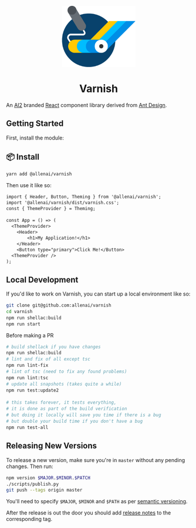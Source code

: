 <p align="center">
  <a href="https://varnish.allenai.org">
    <img src="./varnish.png" width="200" title="Varnish" alt="Varnish">
  </a>
</p>
<h1 align="center">Varnish</h1>

An [AI2](http://allenai.org) branded [React](https://reactjs.org/) component library derived from [Ant Design](https://ant.design/).

## Getting Started

First, install the module:

## 📦 Install

```bash
yarn add @allenai/varnish
```

Then use it like so:

```tsx
import { Header, Button, Theming } from '@allenai/varnish';
import '@allenai/varnish/dist/varnish.css';
const { ThemeProvider } = Theming;

const App = () => (
  <ThemeProvider>
    <Header>
        <h1>My Application!</h1>
    </Header>
    <Button type="primary">Click Me!</Button>
  <ThemeProvider />
);
```

## Local Development

If you'd like to work on Varnish, you can start up a local environment like so:

```bash
git clone git@github.com:allenai/varnish
cd varnish
npm run shellac:build
npm run start
```

Before making a PR

```bash
# build shellack if you have changes
npm run shellac:build
# lint and fix of all except tsc
npm run lint-fix
# lint of tsc (need to fix any found problems)
npm run lint:tsc
# update all snapshots (takes quite a while)
npm run test:update2

# this takes forever, it tests everything,
# it is done as part of the build verification
# but doing it locally will save you time if there is a bug
# but double your build time if you don't have a bug
npm run test-all
```

## Releasing New Versions

To release a new version, make sure you're in `master` without any pending changes. Then run:

```bash
npm version $MAJOR.$MINOR.$PATCH
./scripts/publish.py
git push --tags origin master
```

You'll need to specify `$MAJOR`, `$MINOR` and `$PATH` as per [semantic versioning](https://semver.org/).

After the release is out the door you should add [release notes](https://github.com/allenai/varnish/releases) to the corresponding tag.
